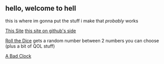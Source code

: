 ## hello, welcome to hell

this is where im gonna put the stuff i make that *probably* works

[This Site](https://hedgr.github.io)   [this site on github's side](https://github.com/Hedgr/hedgr.github.io)

[Roll the Dice](https://github.com/Hedgr/roll_the_dice)
gets a random number between 2 numbers you can choose (plus a bit of QOL stuff)

[A Bad Clock](https://github.com/Hedgr/time_test)
